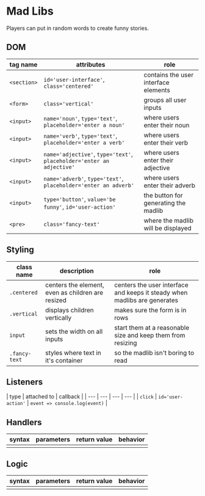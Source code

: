 # Mad Libs

Players can put in random words to create funny stories.

## DOM

| tag name | attributes | role |
| --- | --- | --- |
| `<section>` | `id='user-interface'`, `class='centered'` | contains the user interface elements |
| `<form>` | `class='vertical'` | groups all user inputs |
| `<input>` | `name='noun'`, `type='text'`, `placeholder='enter a noun'` |where users enter their noun |
| `<input>` | `name='verb'`, `type='text'`, `placeholder='enter a verb'` | where users enter their verb |
| `<input>` | `name='adjective'`, `type='text'`, `placeholder='enter an adjective'` | where users enter their adjective |
| `<input>` | `name='adverb'`, `type='text'`, `placeholder='enter an adverb'` | where users enter their adverb |
| `<input>` | `type='button'`, `value='be funny'`, `id='user-action'` | the button for generating the madlib |
| `<pre>` | `class='fancy-text'` | where the madlib will be displayed |

## Styling

| class name | description | role |
| --- | --- | --- |
| `.centered` | centers the element, even as children are resized | centers the user interface and keeps it steady when madlibs are generates |
| `.vertical` | displays children vertically | makes sure the form is in rows |
| `input` | sets the width on all inputs | start them at a reasonable size and keep them from resizing |
| `.fancy-text` | styles where text in it's container | so the madlib isn't boring to read |


## Listeners

| type | attached to | callback |
| --- | --- | --- | --- |
| `click` | `id='user-action'` | `event => console.log(event)` |

## Handlers

| syntax | parameters | return value | behavior |
| --- | --- | --- | --- |
| | | | |

## Logic

| syntax | parameters | return value | behavior |
| --- | --- | --- | --- |
| | | | |

